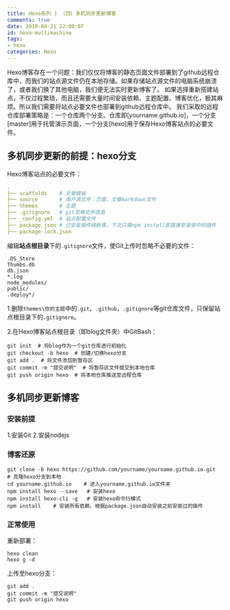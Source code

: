 ```yaml
---
title: Hexo系列 | （四）多机同步更新博客
comments: true
date: 2018-04-21 22:00:07
id: hexo-multimachine
tags:
- hexo
categories: Hexo
---
```


<!--# Hexo系列 | （四）多机同步更新博客-->

Hexo博客存在一个问题：我们仅仅将博客的静态页面文件部署到了github远程仓库中，而我们的站点源文件仍在本地存储。如果存储站点源文件的电脑系统崩溃了，或者我们换了其他电脑，我们便无法实时更新博客了。
如果选择重新搭建站点，不仅过程繁琐，而且还需要大量时间安装依赖、主题配置、博客优化，极其麻烦。所以我们需要将站点必要文件也部署到github远程仓库中。
我们采取的远程仓库部署策略是：一个仓库两个分支。仓库即[yourname.github.io]，一个分支[master]用于托管演示页面，一个分支[hexo]用于保存Hexo博客站点的必要文件。

<!-- more -->

## 多机同步更新的前提：hexo分支

Hexo博客站点的必要文件：

```yaml
.
├── scaffolds    # 文章模板
├── source       # 用户源文件：页面，文章markdown文件
├── themes       # 主题
├── .gitignore   # git忽略文件信息
├── _config.yml  # 站点配置文件
├── package.json # 已安装插件映射表，下次只需npm install即直接安装表中的插件
├── package-lock.json
```

编辑**站点根目录**下的`.gitignore`文件，使Git上传时忽略不必要的文件：

```
.DS_Store
Thumbs.db
db.json
*.log
node_modules/
public/
.deploy*/
```

1.删除`themes\你的主题`中的`.git`，`.github`，`.gitignore`等git仓库文件，只保留站点根目录下的`.gitignore`。

2.在Hexo博客站点根目录（即blog文件夹）中GitBash：

```shell
git init  # 将blog作为一个git仓库进行初始化
git checkout -b hexo  # 创建/切换hexo分支
git add .  # 将文件添加到暂存区
git commit -m "提交说明"  # 将暂存区文件提交到本地仓库
git push origin hexo  # 将本地仓库推送至远程仓库
```

## 多机同步更新博客

### 安装前提

1.安装Git
2.安装nodejs

### 博客还原

```shell
git clone -b hexo https://github.com/yourname/yourname.github.io.git  # 克隆hexo分支到本地
cd yourname.github.io    # 进入yourname.github.io文件夹
npm install hexo --save   # 安装hexo
npm install hexo-cli -g   # 安装hexo命令行模式
npm install    # 安装所有依赖，根据package.json自动安装之前安装过的插件
```

### 正常使用

重新部署：

```shell
hexo clean
hexo g -d
```

上传至hexo分支：

```shell
git add .
git commit -m "提交说明"
git push origin hexo
```